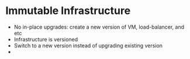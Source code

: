 # Immutable Infrastructure

* No in-place upgrades: create a new version of VM, load-balancer, and etc
* Infrastructure is versioned
* Switch to a new version instead of upgrading existing version
* 


